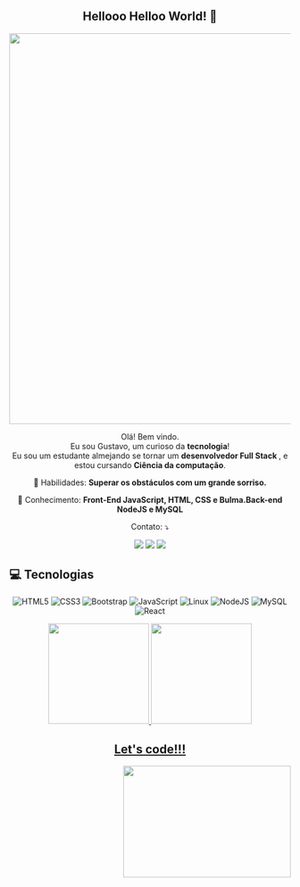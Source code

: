 <span align="center">

##  Hellooo Helloo World! 👋 

</span>


<div align="center">
<img src="https://desblogada.files.wordpress.com/2021/05/kaka-cordovil-java-developer-2.gif" width="700px" />
</div>




<p align="center">
  Olá! Bem vindo. <br>Eu sou Gustavo, um curioso da <strong>tecnologia</strong>! <br> Eu sou um estudante almejando se tornar um <strong>desenvolvedor Full Stack </strong>, e estou cursando <strong>Ciência da computação</strong>.<br />

<p align="center">
  💼 Habilidades: <strong>Superar os obstáculos com um grande sorriso.</strong>
</p>

<p align="center">
  🚀  Conhecimento: <strong>Front-End JavaScript, HTML, CSS e Bulma.Back-end NodeJS e MySQL</strong>
</p>


<p align="center">
   Contato: ⤵️
</p>
<p align="center">
  <a href="https://www.instagram.com/gustaf_avf/" alt="Instagram">
  <img src="https://img.shields.io/badge/-Instagram-DF0174?style=for-the-badge&logo=instagram&logoColor=white&link=https://www.instagram.com/keidsondesigner/"/></a>
  
  <a href="https://www.linkedin.com/in/gustavo-alfredo-194610225" alt="Linkedin">
  <img src="https://img.shields.io/badge/-Linkedin-0e76a8?style=for-the-badge&logo=Linkedin&logoColor=white&link=https://www.linkedin.com/in/keidsonroby/" /></a>
  
   <a href="https://twitter.com/Gustaf_Alverad" alt="Twitter">
  <img src="https://img.shields.io/badge/Twitter-1DA1F2?style=for-the-badge&logo=twitter&logoColor=white" /></a>
</p>

## 💻 Tecnologias

<p align="center">
  
 
 <img align="center" alt="HTML5" src="https://img.shields.io/badge/HTML5-E34F26?style=for-the-badge&logo=html5&logoColor=white" />
 <img align="center" alt="CSS3" src="https://img.shields.io/badge/CSS3-1572B6?style=for-the-badge&logo=css3&logoColor=white" />
 <img align="center" alt="Bootstrap" src="https://img.shields.io/badge/Bootstrap-563D7C?style=for-the-badge&logo=bootstrap&logoColor=white" />
 <img align="center" alt="JavaScript" src="https://img.shields.io/badge/JavaScript-F7DF1E?style=for-the-badge&logo=javascript&logoColor=black" />
 <img align="center" alt="Linux" src="https://img.shields.io/badge/Linux-E34F26?style=for-the-badge&logo=linux&logoColor=black" />
 <img align="center" alt="NodeJS" src="https://img.shields.io/badge/Node.js-43853D?style=for-the-badge&logo=node.js&logoColor=white" />
 <img align="center" alt="MySQL" src="https://img.shields.io/badge/MySQL-00000F?style=for-the-badge&logo=mysql&logoColor=white" />
 <img align="center" alt="React" src="https://img.shields.io/badge/-React-blue" /> 


          
 <div align="center">
  <a href="https://www.linkedin.com/in/gustavo-alfredo-194610225/">
  <img height="180em" src="https://github-readme-stats.vercel.app/api?username=Gustaf-Alfredo&show_icons=true&theme=tokyonight&include_all_commits=false&count_private=true"/>
  <img height="180em" src="https://github-readme-stats.vercel.app/api/top-langs/?username=Gustaf-Alfredo&layout=compact&langs_count=7&theme=tokyonight"/>
</div>

</p>

<div align="center">
<h2>Let's code!!!</h2>
<img align="right" height="200" width="300" src="https://media.giphy.com/media/ZVik7pBtu9dNS/giphy.gif">
</div>







